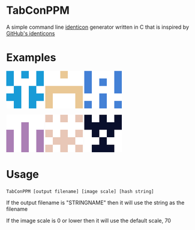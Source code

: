 # TabConPPM
A simple command line [identicon](https://en.wikipedia.org/wiki/Identicon) generator written in C that is inspired by [GitHub's identicons](https://github.blog/news-insights/company-news/identicons/)

# Examples

![Example1](examples/example1.png "Example TabCon 1") ![Example2](examples/example2.png "Example TabCon 2") ![Example3](examples/example3.png "Example TabCon 3")

![Example4](examples/example4.png "Example TabCon 4") ![Example5](examples/example5.png "Example TabCon 5") ![Example6](examples/example6.png "Example TabCon 6")

# Usage

`TabConPPM [output filename] [image scale] [hash string]`

If the output filename is "STRINGNAME" then it will use the string as the filename

If the image scale is 0 or lower then it will use the default scale, 70